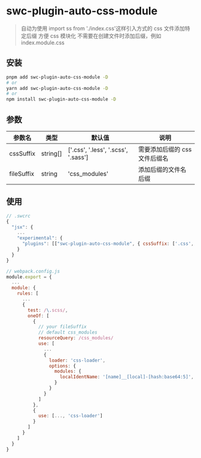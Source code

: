 # swc-plugin-auto-css-module

> 自动为使用 import ss from './index.css'这样引入方式的 css 文件添加特定后缀
> 方便 css 模块化
> 不需要在创建文件时添加后缀，例如 index.module.css

## 安装

```bash
pnpm add swc-plugin-auto-css-module -D
# or
yarn add swc-plugin-auto-css-module -D
# or
npm install swc-plugin-auto-css-module -D
```

## 参数

| 参数名     | 类型     | 默认值                              | 说明                          |
| ---------- | -------- | ----------------------------------- | ----------------------------- |
| cssSuffix  | string[] | ['.css', '.less', '.scss', '.sass'] | 需要添加后缀的 css 文件后缀名 |
| fileSuffix | string   | 'css_modules'                       | 添加后缀的文件名后缀          |

## 使用

```js
// .swcrc
{
  "jsx": {
    ...
    "experimental": {
      "plugins": [["swc-plugin-auto-css-module", { cssSuffix: ['.css', '.less', '.scss', '.sass'], fileSuffix: 'css_modules'}]]
    }
  }
}
```

```js
// webpack.config.js
module.export = {
  ...
  module: {
    rules: [
      ...
      {
        test: /\.scss/,
        oneOf: [
          {
            // your fileSuffix
            // default css_modules
            resourceQuery: /css_modules/
            use: [
              ...
              {
                loader: 'css-loader',
                options: {
                  modules: {
                    localIdentName: '[name]__[local]-[hash:base64:5]',
                  }
                }
              }
            ]
          },
          {
            use: [..., 'css-loader']
          }
        ]
      }
    ]
  }
}
```
